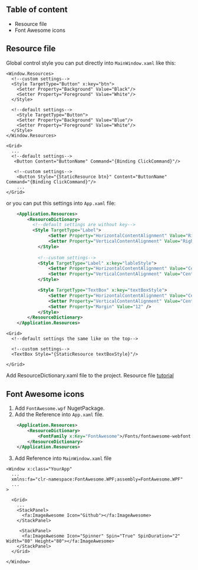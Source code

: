 ## Table of content
* Resource file
* Font Awesome icons


## Resource file

Global control style you can put directly into `MainWindow.xaml` like this:

```xaml
<Window.Resources>
  <!--custom settings-->
  <Style TargetType="Button" x:key="btn">
    <Setter Property="Background" Value="Black"/>
    <Setter Property="Foreground" Value="White"/>
  </Style>
  
  <!--default settings-->
    <Style TargetType="Button">
    <Setter Property="Background" Value="Blue"/>
    <Setter Property="Foreground" Value="White"/>
  </Style>
</Window.Resources>

<Grid>
  ...
  <!--default settings-->
   <Button Content="ButtonName" Command="{Binding ClickCommand}"/>
   
   <!--custom settings-->
    <Button Style="{StaticResource btn}" Content="ButtonName" Command="{Binding ClickCommand}"/>
    ...
</Grid>
```

or you can put this settings into `App.xaml` file:

```xml
    <Application.Resources>
        <ResourceDictionary>
          <!--default settings are without key-->
          <Style TargetType="Label">
                <Setter Property="HorizontalContentAlignment" Value="Right" />
                <Setter Property="VerticalContentAlignment" Value="Right" />
            </Style>
          
            <!--custom settings-->
            <Style TargetType="Label" x:key="lableStyle">
                <Setter Property="HorizontalContentAlignment" Value="Center" />
                <Setter Property="VerticalContentAlignment" Value="Center" />
            </Style>

            <Style TargetType="TextBox" x:key="textBoxStyle">
                <Setter Property="HorizontalContentAlignment" Value="Center" />
                <Setter Property="VerticalContentAlignment" Value="Center" />
                <Setter Property="Margin" Value="12" />
            </Style>
        </ResourceDictionary>
    </Application.Resources>
```

```MainWindow.xaml
<Grid>
  <!--default settings the same like on the top-->
  
  <!--custom settings-->
  <TextBox Style="{StaticResource textBoxStyle}"/>
  
</Grid>
```

Add ResourceDictionary.xaml file to the project. Resource file [tutorial](https://www.youtube.com/watch?v=Y9hElE-vx34&ab_channel=ToskersCorner)

## Font Awesome icons

1. Add `FontAwesome.wpf` NugetPackage.
2.  Add the Reference into `App.xaml` file.

```xml
    <Application.Resources>
        <ResourceDictionary>
            <FontFamily x:Key="FontAwesome">/Fonts/fontawesome-webfont.ttf#FontAwesome</FontFamily>
        </ResourceDictionary>
    </Application.Resources>
```

3. Add Reference into `MainWindow.xaml` file

```xaml
<Window x:class="YourApp"
  ...
  xmlns:fa="clr-namespace:FontAwesome.WPF;assembly=FontAwesome.WPF"
  ...
>

  <Grid>
    ...
    <StackPanel>
      <fa:ImageAwesome Icon="Github"></fa:ImageAwesome>
    </StackPanel>
    
     <StackPanel>
      <fa:ImageAwesome Icon="Spinner" Spin="True" SpinDuration="2" Width="80" Height="80"></fa:ImageAwesome>
    </StackPanel>
  </Grid>
  
</Window>
```

